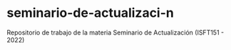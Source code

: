 # seminario-de-actualizaci-n
Repositorio de trabajo de la materia Seminario de Actualización (ISFT151 - 2022)
